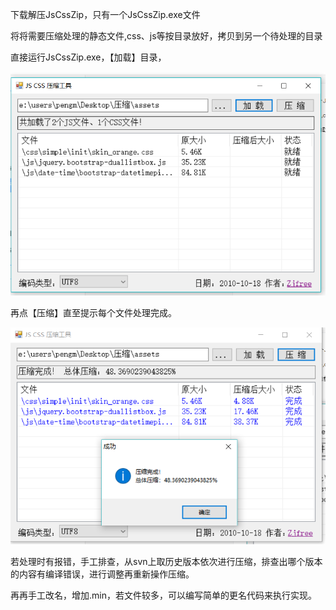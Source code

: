 下载解压JsCssZip，只有一个JsCssZip.exe文件

将将需要压缩处理的静态文件,css、js等按目录放好，拷贝到另一个待处理的目录

直接运行JsCssZip.exe，【加载】目录，

![](/assets/cssjszip_load.png)

再点【压缩】直至提示每个文件处理完成。

![](/assets/cssjszip_deal.png)

若处理时有报错，手工排查，从svn上取历史版本依次进行压缩，排查出哪个版本的内容有编译错误，进行调整再重新操作压缩。



再再手工改名，增加.min，若文件较多，可以编写简单的更名代码来执行实现。


